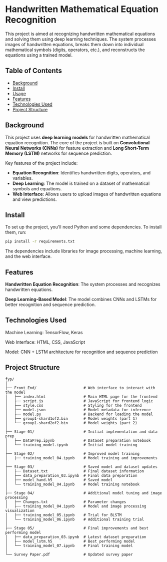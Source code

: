 # Handwritten Mathematical Equation Recognition

This project is aimed at recognizing handwritten mathematical equations and solving them using deep learning techniques. The system processes images of handwritten equations, breaks them down into individual mathematical symbols (digits, operators, etc.), and reconstructs the equations using a trained model.

## Table of Contents

- [Background](#background)
- [Install](#install)
- [Usage](#usage)
- [Features](#features)
- [Technologies Used](#technologies-used)
- [Project Structure](#project-structure)


## Background

This project uses **deep learning models** for handwritten mathematical equation recognition. The core of the project is built on **Convolutional Neural Networks (CNNs)** for feature extraction and **Long Short-Term Memory (LSTM)** networks for sequence prediction.

Key features of the project include:
- **Equation Recognition**: Identifies handwritten digits, operators, and variables.
- **Deep Learning**: The model is trained on a dataset of mathematical symbols and equations.
- **Web Interface**: Allows users to upload images of handwritten equations and view predictions.

## Install

To set up the project, you'll need Python and some dependencies. To install them, run:

```sh
pip install -r requirements.txt
```
The dependencies include libraries for image processing, machine learning, and the web interface.


## Features
**Handwritten Equation Recognition**: The system processes and recognizes handwritten equations.

**Deep Learning-Based Model**: The model combines CNNs and LSTMs for better recognition and sequence prediction.


## Technologies Used
Machine Learning: TensorFlow, Keras

Web Interface: HTML, CSS, JavaScript

Model: CNN + LSTM architecture for recognition and sequence prediction

## Project Structure
```
fyp/
│
├── Front_End/                     # Web interface to interact with the model
│   ├── index.html                 # Main HTML page for the frontend
│   ├── script.js                  # JavaScript for frontend logic
│   ├── style.css                  # Styling for the frontend
│   ├── model.json                 # Model metadata for inference
│   ├── model.py                   # Backend for loading the model
│   ├── group1-shard1of2.bin       # Model weights (part 1)
│   └── group1-shard2of2.bin       # Model weights (part 2)
│
├── Stage 01/                      # Initial implementation and data prep
│   ├── DataPrep.ipynb             # Dataset preparation notebook
│   └── training_model.ipynb       # Initial model training
│
├── Stage 02/                      # Improved model training
│   ├── training_model_04.ipynb    # Model training and improvements
│
├── Stage 03/                      # Saved model and dataset updates
│   ├── Dataset.txt                # Final dataset information
│   ├── data_preparation_03.ipynb  # Final data preparation
│   ├── model_hand.h5              # Saved model
│   └── training_model_04.ipynb    # Model training notebook
│
├── Stage 04/                      # Additional model tuning and image processing
│   ├── Changes.txt                # Parameter changes
│   ├── training_model_04.ipynb    # Model and image processing visualization
│   ├── training_model_05.ipynb    # Trial for BLSTM
│   └── training_model_06.ipynb    # Additional training trial
│
├── Stage 05/                      # Final improvements and best performing model
│   ├── data_preparation_03.ipynb  # Latest dataset preparation
│   ├── model_lstm.h5              # Best performing model
│   └── training_model_07.ipynb    # Final training model
│
└── Survey Paper.pdf               # Updated survey paper
```
